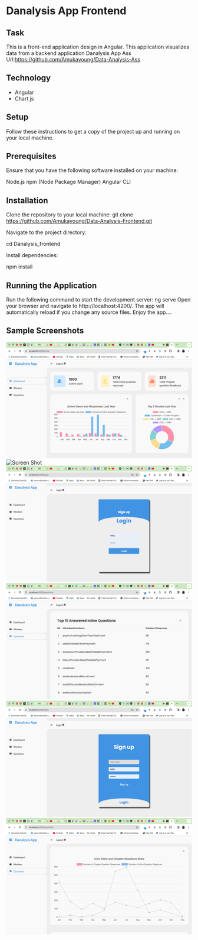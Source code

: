 # Danalysis App Frontend

## Task

This is a front-end application design in Angular. This application visualizes data from a backend application Danalysis App Ass Url:https://github.com/Amukayoung/Data-Analysis-Ass

## Technology

- Angular
- Chart js

## Setup
Follow these instructions to get a copy of the project up and running on your local machine.

## Prerequisites
Ensure that you have the following software installed on your machine:

Node.js
npm (Node Package Manager)
Angular CLI
## Installation
Clone the repository to your local machine:
git clone https://github.com/Amukayoung/Data-Analysis-Frontend.git

Navigate to the project directory:

cd Danalysis_frontend

Install dependencies:

npm install

## Running the Application
Run the following command to start the development server:
ng serve
Open your browser and navigate to http://localhost:4200/. The app will automatically reload if you change any source files.
Enjoy the app....

## Sample Screenshots
![Screen Shot](./Images/homepage.png)
![Screen Shot](./Images/workers.png)
![Screen Shot](./Images/login.png)
![Screen Shot](./Images/inlinequestion.png)
![Screen Shot](./Images/signuppage.png)
![Screen Shot](./Images/questionspage.png)
